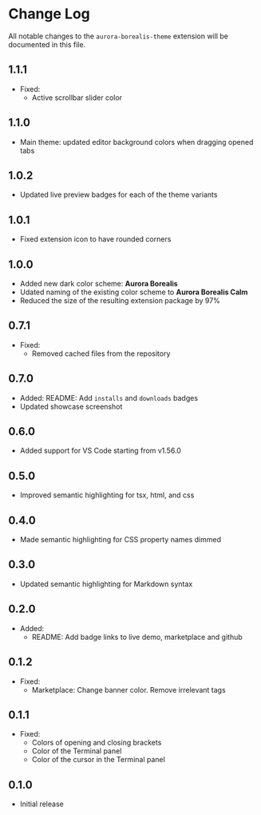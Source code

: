# Change Log

All notable changes to the `aurora-borealis-theme` extension will be documented in this file.

## 1.1.1

- Fixed:
    - Active scrollbar slider color

## 1.1.0

- Main theme: updated editor background colors when dragging opened tabs

## 1.0.2

- Updated live preview badges for each of the theme variants

## 1.0.1

- Fixed extension icon to have rounded corners

## 1.0.0

- Added new dark color scheme: **Aurora Borealis**
- Udated naming of the existing color scheme to **Aurora Borealis Calm**
- Reduced the size of the resulting extension package by 97%

## 0.7.1

- Fixed:
    - Removed cached files from the repository

## 0.7.0

- Added: README: Add `installs` and `downloads` badges
- Updated showcase screenshot

## 0.6.0

- Added support for VS Code starting from v1.56.0

## 0.5.0

- Improved semantic highlighting for tsx, html, and css

## 0.4.0

- Made semantic highlighting for CSS property names dimmed

## 0.3.0

- Updated semantic highlighting for Markdown syntax

## 0.2.0

- Added:
    - README: Add badge links to live demo, marketplace and github

## 0.1.2

- Fixed:
    - Marketplace: Change banner color. Remove irrelevant tags

## 0.1.1

- Fixed:
    - Colors of opening and closing brackets
    - Color of the Terminal panel
    - Color of the cursor in the Terminal panel

## 0.1.0

- Initial release
